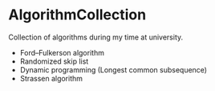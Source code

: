 # AlgorithmCollection
Collection of algorithms during my time at university.

* Ford–Fulkerson algorithm
* Randomized skip list
* Dynamic programming (Longest common subsequence)
* Strassen algorithm
